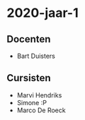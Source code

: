 # 2020-jaar-1
## Docenten

- Bart Duisters

## Cursisten
- Marvi Hendriks
- Simone :P
- Marco De Roeck
